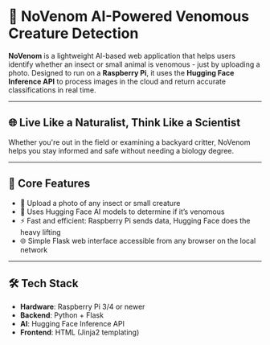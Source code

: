 # 🐍 NoVenom AI-Powered Venomous Creature Detection

**NoVenom** is a lightweight AI-based web application that helps users identify whether an insect or small animal is venomous - just by uploading a photo. Designed to run on a **Raspberry Pi**, it uses the **Hugging Face Inference API** to process images in the cloud and return accurate classifications in real time.

---

## 🌐 Live Like a Naturalist, Think Like a Scientist

Whether you're out in the field or examining a backyard critter, NoVenom helps you stay informed and safe without needing a biology degree.

---

## 🧠 Core Features

- 🌿 Upload a photo of any insect or small creature
- 🧬 Uses Hugging Face AI models to determine if it’s venomous
- ⚡ Fast and efficient: Raspberry Pi sends data, Hugging Face does the heavy lifting
- 🌐 Simple Flask web interface accessible from any browser on the local network

---

## 🛠 Tech Stack

- **Hardware**: Raspberry Pi 3/4 or newer  
- **Backend**: Python + Flask  
- **AI**: Hugging Face Inference API  
- **Frontend**: HTML (Jinja2 templating)


